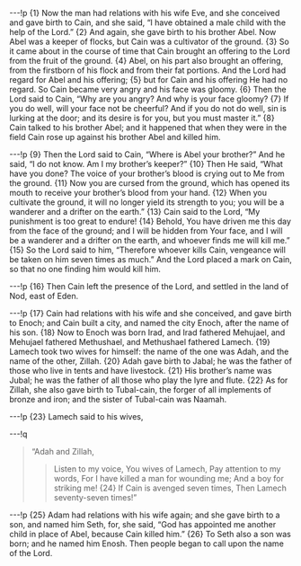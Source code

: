 ---!p
{1} Now the man had relations with his wife Eve, and she conceived and gave birth to Cain, and she said, “I have obtained a male child with the help of the Lord.” {2} And again, she gave birth to his brother Abel. Now Abel was a keeper of flocks, but Cain was a cultivator of the ground. {3} So it came about in the course of time that Cain brought an offering to the Lord from the fruit of the ground. {4} Abel, on his part also brought an offering, from the firstborn of his flock and from their fat portions. And the Lord had regard for Abel and his offering; {5} but for Cain and his offering He had no regard. So Cain became very angry and his face was gloomy. {6} Then the Lord said to Cain, “Why are you angry? And why is your face gloomy? {7} If you do well, will your face not be cheerful? And if you do not do well, sin is lurking at the door; and its desire is for you, but you must master it.” {8} Cain talked to his brother Abel; and it happened that when they were in the field Cain rose up against his brother Abel and killed him.

---!p
{9} Then the Lord said to Cain, “Where is Abel your brother?” And he said, “I do not know. Am I my brother’s keeper?” {10} Then He said, “What have you done? The voice of your brother’s blood is crying out to Me from the ground. {11} Now you are cursed from the ground, which has opened its mouth to receive your brother’s blood from your hand. {12} When you cultivate the ground, it will no longer yield its strength to you; you will be a wanderer and a drifter on the earth.” {13} Cain said to the Lord, “My punishment is too great to endure! {14} Behold, You have driven me this day from the face of the ground; and I will be hidden from Your face, and I will be a wanderer and a drifter on the earth, and whoever finds me will kill me.” {15} So the Lord said to him, “Therefore whoever kills Cain, vengeance will be taken on him seven times as much.” And the Lord placed a mark on Cain, so that no one finding him would kill him.

---!p
{16} Then Cain left the presence of the Lord, and settled in the land of Nod, east of Eden.

---!p
{17} Cain had relations with his wife and she conceived, and gave birth to Enoch; and Cain built a city, and named the city Enoch, after the name of his son. {18} Now to Enoch was born Irad, and Irad fathered Mehujael, and Mehujael fathered Methushael, and Methushael fathered Lamech. {19} Lamech took two wives for himself: the name of the one was Adah, and the name of the other, Zillah. {20} Adah gave birth to Jabal; he was the father of those who live in tents and have livestock. {21} His brother’s name was Jubal; he was the father of all those who play the lyre and flute. {22} As for Zillah, she also gave birth to Tubal-cain, the forger of all implements of bronze and iron; and the sister of Tubal-cain was Naamah.

---!p
{23} Lamech said to his wives,

---!q
> “Adah and Zillah,
>> Listen to my voice,
> You wives of Lamech,
>> Pay attention to my words,
> For I have killed a man for wounding me;
>> And a boy for striking me!
> {24} If Cain is avenged seven times,
>> Then Lamech seventy-seven times!”

---!p
{25} Adam had relations with his wife again; and she gave birth to a son, and named him Seth, for, she said, “God has appointed me another child in place of Abel, because Cain killed him.” {26} To Seth also a son was born; and he named him Enosh. Then people began to call upon the name of the Lord.